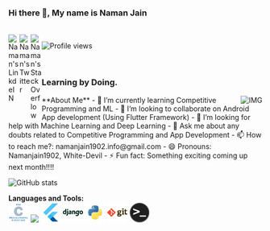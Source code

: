 ### Hi there 👋, My name is Naman Jain
<br/>
<a href="https://www.linkedin.com/in/naman-jain1902?lipi=urn%3Ali%3Apage%3Ad_flagship3_profile_view_base_contact_details%3B%2Br9TrcxtRUuWuF%2BUxYeKZg%3D%3D">
  <img align="left" alt="Naman's LinkdeIN" width="22px" src="https://cdn.jsdelivr.net/npm/simple-icons@v3/icons/linkedin.svg" />
</a>

<a href="https://twitter.com/NamanJa52299261">
  <img align="left" alt="Naman's Twitter" width="22px" src="https://cdn.jsdelivr.net/npm/simple-icons@v3/icons/twitter.svg" />
</a>

<a href="https://stackoverflow.com/users/13606112/naman-jain">
  <img align="left" alt="Naman's Stack Overflow" width="22px" src="https://cdn.jsdelivr.net/npm/simple-icons@v3/icons/stackoverflow.svg" />
</a>

<!--
<a href="https://facebook.com/NamanJa52299261">
  <img align="left" alt="Naman's Facebook" width="22px" src="https://cdn.jsdelivr.net/npm/simple-icons@v3/icons/facebook.svg" />
</a>
-->

![Profile views](https://gpvc.arturio.dev/nj1902)  

<br />

### Learning by Doing.
 <img align="right" alt="IMG" src="https://imgs.xkcd.com/comics/python_environment.png" />
<!--https://media.giphy.com/media/ryKkajMOMjYCQ/giphy.gif-->
**About Me**
- 🌱 I’m currently learning Competitive Programming and ML 
- 👯 I’m looking to collaborate on Android App development (Using Flutter Framework) 
- 🤔 I’m looking for help with Machine Learning and Deep Learning 
- 💬 Ask me about any doubts related to Competitive Programming and App Development 
- 📫 How to reach me?: namanjain1902.info@gmail.com
- 😄 Pronouns: Namanjain1902, White-Devil
- ⚡ Fun fact: Something exciting coming up next month!!!! 

<!--
<span>
<img  src="https://github-readme-stats.vercel.app/api/top-langs/?username=nj1902&count_private=true&layout=compact" width="410"/>
 &nbsp;&nbsp;
</span>
-->

![GitHub stats](https://github-readme-stats.vercel.app/api?username=nj1902&show_icons=truee&theme=radical)  

 
**Languages and Tools:**  
<code><img height="40" src="https://raw.githubusercontent.com/github/explore/80688e429a7d4ef2fca1e82350fe8e3517d3494d/topics/c/c.png"></code>
<img src="https://img.icons8.com/color/48/000000/c-plus-plus-logo.png"/>
<code><img height="40" src="https://raw.githubusercontent.com/github/explore/80688e429a7d4ef2fca1e82350fe8e3517d3494d/topics/flutter/flutter.png"></code>
<code><img height="40" src="https://raw.githubusercontent.com/github/explore/80688e429a7d4ef2fca1e82350fe8e3517d3494d/topics/django/django.png"></code>
<code><img height="40" src="https://raw.githubusercontent.com/github/explore/80688e429a7d4ef2fca1e82350fe8e3517d3494d/topics/python/python.png"></code>
<code><img height="40" src="https://raw.githubusercontent.com/github/explore/80688e429a7d4ef2fca1e82350fe8e3517d3494d/topics/git/git.png"></code>
<code><img height="40" src="https://raw.githubusercontent.com/github/explore/80688e429a7d4ef2fca1e82350fe8e3517d3494d/topics/terminal/terminal.png"></code>


